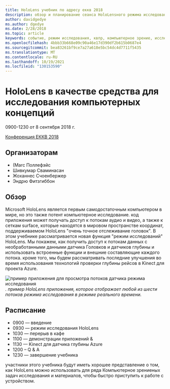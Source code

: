 ```yaml
---
title: HoloLens учебник по адресу еккв 2018
description: обзор и планирование сеанса HoloLensного режима исследования, который должен быть доставлен на конференцию еккв до 8 сентября 2018 г.
author: davidgedye
ms.author: dgedye
ms.date: 2/28/2018
ms.topic: article
keywords: событие, режим исследования, квпр, компьютерное зрение, исследование, HoloLens
ms.openlocfilehash: 4bbb33b668e09c90a46e17d390df2b615b0687e4
ms.sourcegitcommit: bea83261bf9ce7a27a618e5bc54dc4d7711f5435
ms.translationtype: MT
ms.contentlocale: ru-RU
ms.lasthandoff: 10/19/2021
ms.locfileid: "130153590"
---
```

# <a name="hololens-as-a-tool-for-computer-vision-research"></a>HoloLens в качестве средства для исследования компьютерных концепций
0900-1230 от 8 сентября 2018 г.

[Конференция ЕККВ 2018](https://eccv2018.org)

## <a name="organizers"></a>Организаторам
* (Marc Поллефэйс
* Шивкумар Сваминасан
* Жоханнес Счоенбержер
* Эндрю Фитзгиббон

## <a name="overview"></a>Обзор
Microsoft HoloLens является первым самодостаточным компьютером в мире, но это также потент компьютерное исследование.
код приложения может получать доступ к потокам аудио и видео, а также к сеткам surface, которые находятся в мировом пространстве координат, поддерживаемом HoloLens "очень точное отслеживание головок". В этом учебнике рассматривается новая функция "режим исследований" HoloLens.
Мы покажем, как получить доступ к потокам данных с необработанными данными датчика Головков и датчиков глубины и использовать встроенные функции и внешние составляющие каждого потока.  кроме того, мы будем рассматривать последние улучшения во время использования технологий проверки глубины рейсов в Kinect для проекта Azure.

![пример приложения для просмотра потоков датчика режима исследования ](images/sensor-stream-viewer.jpg)
 *. пример HoloLens приложения, которое отображает любой из шести потоков режима исследования в режиме реального времени.*

## <a name="schedule"></a>Расписание
* 0900 — введение
* 0930 — режим исследования HoloLens
* 1030 — перерыв в кафе
* 1100 — демонстрации приложений &
* 1130 — Kinect для датчика глубины Azure
* 1200 – Q & A
* 1230 — завершение учебника

участники этого учебника будут иметь хорошее представление о том, как HoloLens можно использовать для ряда Компьютерное зрениеных задач исследования и материалов, чтобы быстро приступить к работе с устройством.
